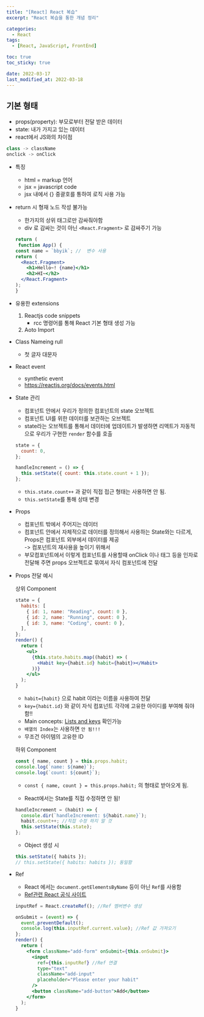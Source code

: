 ```yaml
---
title: "[React] React 복습"
excerpt: "React 복습을 통한 개념 정리"

categories:
  - React
tags:
  - [React, JavaScript, FrontEnd]

toc: true
toc_sticky: true

date: 2022-03-17
last_modified_at: 2022-03-18
---
```


## 기본 형태

- props(property): 부모로부터 전달 받은 데이터
- state: 내가 가지고 있는 데이터
- react에서 JS와의 차이점

```jsx
class -> className
onclick -> onClick
```

- 특징
  - html = markup 언어
  - jsx = javascript code
  - jsx 내에서 {} 중괄호를 통하여 로직 사용 가능
- return 시 형재 노드 작성 불가능

  - 한가지의 상위 태그로만 감싸줘야함
  - div 로 감싸는 것이 아닌 `<React.Fragment>` 로 감싸주기 가능

  ```jsx
  return (
   function App() {
  const name = `bbyik`; //  변수 사용
  return (
    <React.Fragment>
      <h1>Hello~! {name}</h1>
      <h2>HI~</h2>
    </React.Fragment>
  );
  }
  ```

- 유용한 extensions

  1. Reactjs code snippets
     - rcc 명령어를 통해 React 기본 형태 생성 가능
  2. Aoto Import

- Class Nameing rull

  - 첫 글자 대문자

- React event

  - synthetic event
  - https://reactjs.org/docs/events.html

- State 관리

  - 컴포넌트 안에서 우리가 정의한 컴포넌트의 state 오브젝트
  - 컴포넌트 UI를 위한 데이터를 보관하는 오브젝트
  - state라는 오브젝트를 통해서 데이터에 업데이트가 발생하면 리액트가 자동적으로 우리가 구현한 `render` 함수를 호출

  ```jsx
  state = {
    count: 0,
  };

  handleIncrement = () => {
    this.setState({ count: this.state.count + 1 });
  };
  ```

  - `this.state.count++` 과 같이 직접 접근 형태는 사용하면 안 됨.
  - `this.setState`를 통해 상태 변경

- Props

  - 컴포넌트 밖에서 주어지는 데이터
  - 컴포넌트 안에서 자체적으로 데이터를 정의해서 사용하는 State와는 다르게, Props은 컴포넌트 외부에서 데이터를 제공  
    -> 컴포넌트의 재사용을 높이기 위해서
  - 부모컴포넌트에서 이렇게 컴포넌트를 사용할때 onClick 이나 태그 등을 인자로 전달해 주면 props 오브젝트로 묶여서 자식 컴포넌트에 전달

- Props 전달 예시

  상위 Component

  ```jsx
  state = {
    habits: [
      { id: 1, name: "Reading", count: 0 },
      { id: 2, name: "Running", count: 0 },
      { id: 3, name: "Coding", count: 0 },
    ],
  };
  render() {
    return (
      <ul>
        {this.state.habits.map((habit) => (
          <Habit key={habit.id} habit={habit}></Habit>
        ))}
      </ul>
    );
  }
  ```

  - `habit={habit}` 으로 habit 이라는 이름을 사용하여 전달
  - `key={habit.id}` 와 같이 자식 컴포넌트 각각에 고유한 아이디를 부여해 줘야함!!
  - Main concepts: [Lists and keys](https://reactjs.org/docs/lists-and-keys.html) 확인가능
  - `배열의 Index`는 사용하면 `안 됨!!!`
  - 무조건 아이템의 고유한 ID

  하위 Component

  ```jsx
  const { name, count } = this.props.habit;
  console.log(`name: ${name}`);
  console.log(`count: ${count}`);
  ```

  - `const { name, count } = this.props.habit;` 의 형태로 받아오게 됨.

  - React에서는 State를 직접 수정하면 안 됨!

  ```jsx
  handleIncrement = (habit) => {
    console.dir(`handleIncrement: ${habit.name}`);
    habit.count++; //직접 수정 하지 말 것
    this.setState(this.state);
  };
  ```

  - Object 생성 시

  ```jsx
  this.setState({ habits });
  // this.setState({ habits: habits }); 동일함
  ```

- Ref

  - React 에서는 `document.getElementsByName` 등이 아닌 `Ref`를 사용함
  - [Ref관련 React 공식 사이트](https://reactjs.org/docs/refs-and-the-dom.html)

  ```jsx
  inputRef = React.createRef(); //Ref 멤버변수 생성

  onSubmit = (event) => {
    event.preventDefault();
    console.log(this.inputRef.current.value); //Ref 값 가져오기
  };
  render() {
    return (
      <form className="add-form" onSubmit={this.onSubmit}>
        <input
          ref={this.inputRef} //Ref 연결
          type="text"
          className="add-input"
          placeholder="Please enter your habit"
        />
        <button className="add-button">Add</button>
      </form>
    );
  }
  ```
